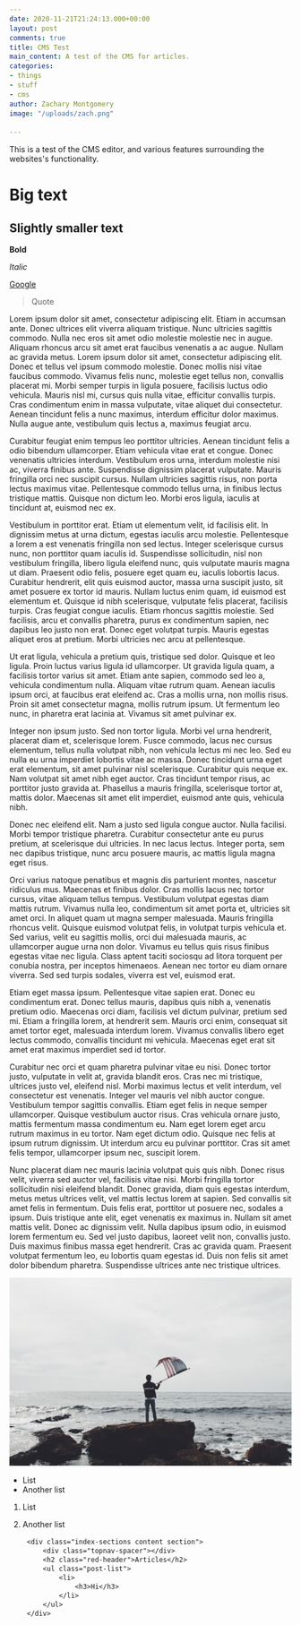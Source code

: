 ```yaml
---
date: 2020-11-21T21:24:13.000+00:00
layout: post
comments: true
title: CMS Test
main_content: A test of the CMS for articles.
categories:
- things
- stuff
- cms
author: Zachary Montgomery
image: "/uploads/zach.png"

---
```

This is a test of the CMS editor, and various features surrounding the websites's functionality.

# Big text

## Slightly smaller text

**Bold**

_Italic_

[Google](https://google.com/ "Google")

> Quote

Lorem ipsum dolor sit amet, consectetur adipiscing elit. Etiam in accumsan ante. Donec ultrices elit viverra aliquam tristique. Nunc ultricies sagittis commodo. Nulla nec eros sit amet odio molestie molestie nec in augue. Aliquam rhoncus arcu sit amet erat faucibus venenatis a ac augue. Nullam ac gravida metus. Lorem ipsum dolor sit amet, consectetur adipiscing elit. Donec et tellus vel ipsum commodo molestie. Donec mollis nisi vitae faucibus commodo. Vivamus felis nunc, molestie eget tellus non, convallis placerat mi. Morbi semper turpis in ligula posuere, facilisis luctus odio vehicula. Mauris nisl mi, cursus quis nulla vitae, efficitur convallis turpis. Cras condimentum enim in massa vulputate, vitae aliquet dui consectetur. Aenean tincidunt felis a nunc maximus, interdum efficitur dolor maximus. Nulla augue ante, vestibulum quis lectus a, maximus feugiat arcu.

Curabitur feugiat enim tempus leo porttitor ultricies. Aenean tincidunt felis a odio bibendum ullamcorper. Etiam vehicula vitae erat et congue. Donec venenatis ultricies interdum. Vestibulum eros urna, interdum molestie nisi ac, viverra finibus ante. Suspendisse dignissim placerat vulputate. Mauris fringilla orci nec suscipit cursus. Nullam ultricies sagittis risus, non porta lectus maximus vitae. Pellentesque commodo tellus urna, in finibus lectus tristique mattis. Quisque non dictum leo. Morbi eros ligula, iaculis at tincidunt at, euismod nec ex.

Vestibulum in porttitor erat. Etiam ut elementum velit, id facilisis elit. In dignissim metus at urna dictum, egestas iaculis arcu molestie. Pellentesque a lorem a est venenatis fringilla non sed lectus. Integer scelerisque cursus nunc, non porttitor quam iaculis id. Suspendisse sollicitudin, nisl non vestibulum fringilla, libero ligula eleifend nunc, quis vulputate mauris magna ut diam. Praesent odio felis, posuere eget quam eu, iaculis lobortis lacus. Curabitur hendrerit, elit quis euismod auctor, massa urna suscipit justo, sit amet posuere ex tortor id mauris. Nullam luctus enim quam, id euismod est elementum et. Quisque id nibh scelerisque, vulputate felis placerat, facilisis turpis. Cras feugiat congue iaculis. Etiam rhoncus sagittis molestie. Sed facilisis, arcu et convallis pharetra, purus ex condimentum sapien, nec dapibus leo justo non erat. Donec eget volutpat turpis. Mauris egestas aliquet eros at pretium. Morbi ultricies nec arcu at pellentesque.

Ut erat ligula, vehicula a pretium quis, tristique sed dolor. Quisque et leo ligula. Proin luctus varius ligula id ullamcorper. Ut gravida ligula quam, a facilisis tortor varius sit amet. Etiam ante sapien, commodo sed leo a, vehicula condimentum nulla. Aliquam vitae rutrum quam. Aenean iaculis ipsum orci, at faucibus erat eleifend ac. Cras a mollis urna, non mollis risus. Proin sit amet consectetur magna, mollis rutrum ipsum. Ut fermentum leo nunc, in pharetra erat lacinia at. Vivamus sit amet pulvinar ex.

Integer non ipsum justo. Sed non tortor ligula. Morbi vel urna hendrerit, placerat diam et, scelerisque lorem. Fusce commodo, lacus nec cursus elementum, tellus nulla volutpat nibh, non vehicula lectus mi nec leo. Sed eu nulla eu urna imperdiet lobortis vitae ac massa. Donec tincidunt urna eget erat elementum, sit amet pulvinar nisl scelerisque. Curabitur quis neque ex. Nam volutpat sit amet nibh eget auctor. Cras tincidunt tempor risus, ac porttitor justo gravida at. Phasellus a mauris fringilla, scelerisque tortor at, mattis dolor. Maecenas sit amet elit imperdiet, euismod ante quis, vehicula nibh.

Donec nec eleifend elit. Nam a justo sed ligula congue auctor. Nulla facilisi. Morbi tempor tristique pharetra. Curabitur consectetur ante eu purus pretium, at scelerisque dui ultricies. In nec lacus lectus. Integer porta, sem nec dapibus tristique, nunc arcu posuere mauris, ac mattis ligula magna eget risus.

Orci varius natoque penatibus et magnis dis parturient montes, nascetur ridiculus mus. Maecenas et finibus dolor. Cras mollis lacus nec tortor cursus, vitae aliquam tellus tempus. Vestibulum volutpat egestas diam mattis rutrum. Vivamus nulla leo, condimentum sit amet porta et, ultricies sit amet orci. In aliquet quam ut magna semper malesuada. Mauris fringilla rhoncus velit. Quisque euismod volutpat felis, in volutpat turpis vehicula et. Sed varius, velit eu sagittis mollis, orci dui malesuada mauris, ac ullamcorper augue urna non dolor. Vivamus eu tellus quis risus finibus egestas vitae nec ligula. Class aptent taciti sociosqu ad litora torquent per conubia nostra, per inceptos himenaeos. Aenean nec tortor eu diam ornare viverra. Sed sed turpis sodales, viverra est vel, euismod erat.

Etiam eget massa ipsum. Pellentesque vitae sapien erat. Donec eu condimentum erat. Donec tellus mauris, dapibus quis nibh a, venenatis pretium odio. Maecenas orci diam, facilisis vel dictum pulvinar, pretium sed mi. Etiam a fringilla lorem, at hendrerit sem. Mauris orci enim, consequat sit amet tortor eget, malesuada interdum lorem. Vivamus convallis libero eget lectus commodo, convallis tincidunt mi vehicula. Maecenas eget erat sit amet erat maximus imperdiet sed id tortor.

Curabitur nec orci et quam pharetra pulvinar vitae eu nisi. Donec tortor justo, vulputate in velit at, gravida blandit eros. Cras nec mi tristique, ultrices justo vel, eleifend nisl. Morbi maximus lectus et velit interdum, vel consectetur est venenatis. Integer vel mauris vel nibh auctor congue. Vestibulum tempor sagittis convallis. Etiam eget felis in neque semper ullamcorper. Quisque vestibulum auctor risus. Cras vehicula ornare justo, mattis fermentum massa condimentum eu. Nam eget lorem eget arcu rutrum maximus in eu tortor. Nam eget dictum odio. Quisque nec felis at ipsum rutrum dignissim. Ut interdum arcu eu pulvinar porttitor. Cras sit amet felis tempor, ullamcorper ipsum nec, suscipit lorem.

Nunc placerat diam nec mauris lacinia volutpat quis quis nibh. Donec risus velit, viverra sed auctor vel, facilisis vitae nisi. Morbi fringilla tortor sollicitudin nisi eleifend blandit. Donec gravida, diam quis egestas interdum, metus metus ultrices velit, vel mattis lectus lorem at sapien. Sed convallis sit amet felis in fermentum. Duis felis erat, porttitor ut posuere nec, sodales a ipsum. Duis tristique ante elit, eget venenatis ex maximus in. Nullam sit amet mattis velit. Donec ac dignissim velit. Nulla dapibus ipsum odio, in euismod lorem fermentum eu. Sed vel justo dapibus, laoreet velit non, convallis justo. Duis maximus finibus massa eget hendrerit. Cras ac gravida quam. Praesent volutpat fermentum leo, eu lobortis quam egestas id. Duis non felis sit amet dolor bibendum pharetra. Suspendisse ultrices ante nec tristique ultrices.

![](/uploads/matthew-gonzalez-qvbpxygzzwg-unsplash.jpg)

* List
* Another list

1. List
2. Another list

        <div class="index-sections content section">
            <div class="topnav-spacer"></div>
            <h2 class="red-header">Articles</h2>
            <ul class="post-list">
                <li>
                    <h3>Hi</h3>
                </li>
            </ul>
        </div>